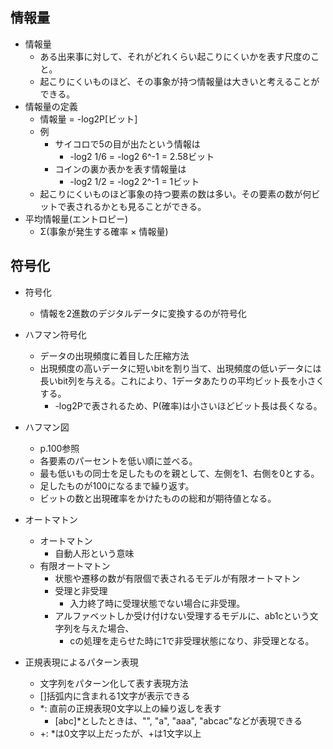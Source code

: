 ## 情報量
- 情報量
  - ある出来事に対して、それがどれくらい起こりにくいかを表す尺度のこと。
  - 起こりにくいものほど、その事象が持つ情報量は大きいと考えることができる。
- 情報量の定義
  - 情報量 = -log2P[ビット]
  - 例
    - サイコロで5の目が出たという情報は
      - -log2 1/6 = -log2 6^-1 = 2.58ビット
    - コインの裏か表かを表す情報量は
      - -log2 1/2 = -log2 2^-1 = 1ビット
  - 起こりにくいものほど事象の持つ要素の数は多い。その要素の数が何ビットで表されるかとも見ることができる。
- 平均情報量(エントロピー)
  - Σ(事象が発生する確率 × 情報量)

## 符号化
- 符号化
  - 情報を2進数のデジタルデータに変換するのが符号化
- ハフマン符号化
  - データの出現頻度に着目した圧縮方法
  - 出現頻度の高いデータに短いbitを割り当て、出現頻度の低いデータには長いbit列を与える。これにより、1データあたりの平均ビット長を小さくする。
    - -log2Pで表されるため、P(確率)は小さいほどビット長は長くなる。
- ハフマン図
  - p.100参照
  - 各要素のパーセントを低い順に並べる。
  - 最も低いもの同士を足したものを親として、左側を1、右側を0とする。
  - 足したものが100になるまで繰り返す。
  - ビットの数と出現確率をかけたものの総和が期待値となる。

- オートマトン
  - オートマトン
    - 自動人形という意味
  - 有限オートマトン
    - 状態や遷移の数が有限個で表されるモデルが有限オートマトン
    - 受理と非受理
      - 入力終了時に受理状態でない場合に非受理。
    - アルファベットしか受け付けない受理するモデルに、ab1cという文字列を与えた場合、
      - cの処理を走らせた時に1で非受理状態になり、非受理となる。

- 正規表現によるパターン表現
  - 文字列をパターン化して表す表現方法
  - []括弧内に含まれる1文字が表示できる
  - *: 直前の正規表現0文字以上の繰り返しを表す
    - [abc]*としたときは、"", "a", "aaa", "abcac"などが表現できる
  - +: *は0文字以上だったが、+は1文字以上
